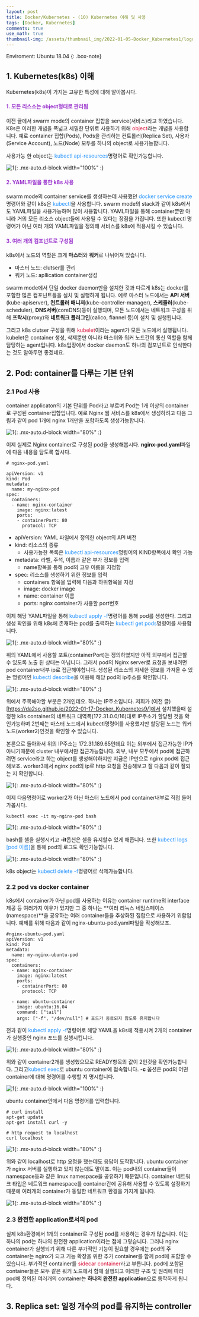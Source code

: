 ```yaml
---
layout: post
title: Docker/Kubernetes - (10) Kubernetes 이해 및 사용
tags: [Docker, Kubernetes]
comments: true
use_math: true
thumbnail-img: /assets/thumbnail_img/2022-01-05-Docker_Kubernetes1/logo.png
---
```


Enviroment: Ubuntu 18.04 
{: .box-note}
## 1. Kubernetes(k8s) 이해
Kubernetes(k8s)이 가지는 고유한 특성에 대해 알아봅시다.

#### <span style="color:DarkOrchid">1. 모든 리스소는 object형태로 관리됨</span>

이전 글에서 swarm mode의 container 집합을 service(서비스)라고 하였습니다. K8s은 이러한 개념을 폭넓고 세밀한 단위로 사용하기 위해 <span style="color:Crimson">object</span>라는 개념을 사용합니다. 예로 container 집합(Pods), Pods을 관리하는 컨트롤러(Replica Set), 사용자(Service Account), 노드(Node) 모두를 하나의 object로 사용가능합니다. 

사용가능 한 object는 <span style="color:DodgerBlue">kubectl api-resources</span>명령어로 확인가능합니다.

![1](https://da2so.github.io/assets/post_img/2022-01-18-Docker_Kubernetes10/1.png){: .mx-auto.d-block width="100%" :}


#### <span style="color:DarkOrchid">2. YAML파일을 통한 k8s 사용</span>

swarm mode의 container service를 생성하는데 사용했던 <span style="color:DodgerBlue">docker service create</span>명령어와 같이 k8s은 <span style="color:DodgerBlue">kubectl</span>을 사용합니다. swarm mode의 stack과 같이 k8s에서도 YAML파일을 사용가능하며 많이 사용합니다. YAML파일을 통해 container뿐만 아니라 거의 모든 리소스 object들에 사용될 수 있다는 장점을 가집니다. 또한 kubectl 명령어가 아닌 여러 개의 YAML파일을 정의해 서비스를 k8s에 적용시킬 수 있습니다.

#### <span style="color:DarkOrchid">3. 여러 개의 컴포넌트로 구성됨</span>

k8s에서 노드의 역할은 크게 **마스터**와 **워커**로 나뉘어져 있습니다.

- 마스터 노드: clutser를 관리
- 워커 노드: apllication container생성

swarm mode에서 단일 docker daemon만을 설치한 것과 다르게 k8s는 docker를 포함한 많은 컴포넌트들을 설치 및 실행하게 됩니다. 예로 마스터 노드에서는 **API 서버**(kube-apiserver), **컨트롤러 매니저**(kube-controller-manager), **스케줄러**(kube-scheduler), **DNS서버**(coreDNS)등이 실행되며, 모든 노드에서는 네트워크 구성을 위해 **프락시**(proxy)와 **네트워크 플러그인**(calico, flannel 등)이 설치 및 실행됩니다.

그리고 k8s clutser 구성을 위해 <span style="color:Crimson">kubelet</span>이라는 agent가 모든 노드에서 실행됩니다. kubelet은 container 생성, 삭제뿐만 아니라 마스터와 워커 노드간의 통신 역할을 함께 담당하는 agent입니다. k8s입장에서 docker daemon도 하나의 컴포넌트로 인식한다는 것도 알아두면 좋겠네요.


## 2. Pod: container를 다루는 기본 단위

### 2.1 Pod 사용

container applicaton의 기본 단위를 Pod라고 부르며 Pod는 1개 이상의 container로 구성된 container집합입니다. 예로 Nginx 웹 서비스를 k8s에서 생성하려고 다음 그림과 같이 pod 1개에 nginx 1개만을 포함하도록 생성가능합니다. 


![1](https://da2so.github.io/assets/post_img/2022-01-18-Docker_Kubernetes10/2.png){: .mx-auto.d-block width="80%" :}

이제 실제로 Nginx container로 구성된 pod을 생성해봅시다. **nginx-pod.yaml**파일에 다음 내용을 담도록 합시다.

```
# nginx-pod.yaml

apiVersion: v1
kind: Pod
metadata:
  name: my-nginx-pod
spec:
  containers:
  - name: nginx-container
    image: nginx:latest
    ports:
    - containerPort: 80
      protocol: TCP
```

- apiVersion: YAML 파일에서 정의한 object의 API 버전
- kind: 리소스의 종류
  - 사용가능한 목록은 <span style="color:DodgerBlue">kubectl api-resources</span>명령어의 KIND항목에서 확인 가능
- metadata: 라벨, 주석, 이름과 같은 부가 정보를 입력 
  - name항목을 통해 pod의 고유 이름을 지정함
- spec: 리소스를 생성하기 위한 정보를 입력
  - containers 항목을 입력해 다음과 하위항목을 지정
  - image: docker image
  - name: container 이름
  - ports: nginx container가 사용할 port번호


이제 해당 YAML파일을 통해 <span style="color:DodgerBlue">kubectl apply -f</span>명령어를 통해 pod를 생성한다. 그리고 생성 확인을 위해 k8s에 존재하는 pod를 출력하는 <span style="color:DodgerBlue">kubectl get pods</span>명령어를 사용합니다. 

![1](https://da2so.github.io/assets/post_img/2022-01-18-Docker_Kubernetes10/3.png){: .mx-auto.d-block width="80%" :}

위의 YAML에서 사용할 포트(containerPort)는 정의하였지만 아직 외부에서 접근할 수 있도록 노출 된 상태는 아닙니다. 그래서 pod의 Nginx server로 요청을 보내려면 pod container내부 ip로 접근해야합니다. 생성된 리소스의 자세한 정보를 가져올 수 있는 명령어인 <span style="color:DodgerBlue">kubectl describe</span>을 이용해 해당 pod의 ip주소를 확인합니다.

![1](https://da2so.github.io/assets/post_img/2022-01-18-Docker_Kubernetes10/4.png){: .mx-auto.d-block width="80%" :}

위에서 주목해야할 부분은 2개인데요. 하나는 IP주소입니다. 저희가 (이전 글)[https://da2so.github.io/2022-01-17-Docker_Kubernetes9/]에서 설치했을때 설정한 k8s container의 네트워크 대역폭(172.31.0.0/16)대로 IP주소가 할당된 것을 확인가능하며 2번째는 마스터 노드에서 kubectl명령어를 사용했지만 할당된 노드는 워커 노드(worker2)인것을 확인할 수 있습니다. 

본론으로 돌아와서 위의 IP주소는 172.31.189.65인데요 이는 외부에서 접근가능한 IP가 아니기때문에 cluster 내부에서만 접근가능합니다. 외부, 내부 모두에서 pod에 접근하려면 service라고 하는 object를 생성해야하지만 지금은 IP만으로 nginx pod에 접근해보죠. worker3에서 nginx pod의 ip로 http 요청을 전송해보고 잘 다음과 같이 잘되는 지 확인합니다.

![1](https://da2so.github.io/assets/post_img/2022-01-18-Docker_Kubernetes10/5.png){: .mx-auto.d-block width="80%" :}

이제 다음명령어로 worker2가 아닌 마스터 노드에서 pod container내부로 직접 들어가봅시다.

```
kubectl exec -it my-nginx-pod bash
```

![1](https://da2so.github.io/assets/post_img/2022-01-18-Docker_Kubernetes10/6.png){: .mx-auto.d-block width="80%" :}


bash를 셸을 실행시키고 **-it**옵션은 셸을 유지할수 있게 해줍니다. 또한 <span style="color:DodgerBlue">kubectl logs [pod 이름]</span>을 통해 pod의 로그도 확인가능합니다.

![1](https://da2so.github.io/assets/post_img/2022-01-18-Docker_Kubernetes10/7.png){: .mx-auto.d-block width="80%" :}

k8s object는 <span style="color:DodgerBlue">kubectl delete -f</span>명령어로 삭제가능합니다. 



### 2.2 pod vs docker container
 
k8s에서 container가 아닌 pod를 사용하는 이유는 container runtime의 interface 제공 등 여러가지 이유가 있지만 그 중 하나는 **여러 리눅스 네임스페이스(namespace)**을 공유하는 여러 container들을 추상화된 집합으로 사용하기 위함입니다. 예제를 위해 다음과 같이 nginx-ubuntu-pod.yaml파일을 작성해보죠.

```
#nginx-ubuntu-pod.yaml
apiVersion: v1
kind: Pod
metadata:
  name: my-nginx-ubuntu-pod
spec:
  containers:
  - name: nginx-container
    image: nginx:latest
    ports:
    - containerPort: 80
      protocol: TCP

  - name: ubuntu-container
    image: ubuntu:16.04
    command: ["tail"]
    args: ["-f", "/dev/null"] # 포드가 종료되지 않도록 유지합니다
```

전과 같이 <span style="color:DodgerBlue">kubectl apply -f</span>명령어로 해당 YAML을 k8s에 적용시켜 2개의 container가 실행중인 nginx 포드를 실행시킵니다. 

![1](https://da2so.github.io/assets/post_img/2022-01-18-Docker_Kubernetes10/8.png){: .mx-auto.d-block width="80%" :}


위와 같이 container2개를 생성했으므로 READY항목의 값이 2인것을 확인가능합니다. 그리고<span style="color:DodgerBlue">kubectl exec</span>로 ubuntu container에 접속합니다. **-c** 옵션은 pod의 어떤 container에 대해 명령어를 수행할 지 명시합니다.


![1](https://da2so.github.io/assets/post_img/2022-01-18-Docker_Kubernetes10/9.png){: .mx-auto.d-block width="100%" :}

ubuntu container안에서 다음 명령어를 입력합니다.

```
# curl install
apt-get update
apt-get install curl -y

# http request to localhost
curl localhost
```
![1](https://da2so.github.io/assets/post_img/2022-01-18-Docker_Kubernetes10/10.png){: .mx-auto.d-block width="80%" :}


위와 같이 localhost로 http 요청을 했는데도 응답이 도착합니다. ubuntu container가 nginx 서버를 실행하고 있지 않는데도 말이죠. 이는 pod내의 container들이 namespace등과 같은 linux namespace을 공유하기 때문입니다. container 네트워크 타입은 네트워크 namespace를 container간에 공유해 사용할 수 있도록 설정하기 때문에 여러개의 container가 동일한 네트워크 환경을 가지게 됩니다. 

![1](https://da2so.github.io/assets/post_img/2022-01-18-Docker_Kubernetes10/11.png){: .mx-auto.d-block width="80%" :}

### 2.3 완전한 application로서의 pod

실제 k8s환경에서 1개의 container로 구성된 pod를 사용하는 경우가 많습니다. 이는 하나의 pod는 하나의 완전한 application이라는 점에 그렇습니다. 그러나 nginx container가 실행되기 위해 다른 부가적인 기능이 필요할 경우에는 pod의 주 container는 nginx가 되고 기능 확장을 위한 추가 container를 함께 pod에 포함할 수 있습니다. 부가적인 container를 <span style="color:Crimson">sidecar container</span>라고 부릅니다. pod에 포함된 container들은 모두 같은 워커 노드에서 함께 실행되고 이러한 구조 및 원리에 따라 pod에 정의된 여러개의 container는 **하나의 완전한 application**으로 동작하게 됩니다.


## 3. Replica set: 일정 개수의 pod를 유지하는 controller
